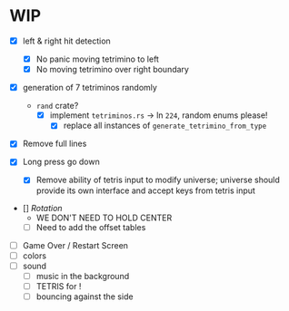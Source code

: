# WIP

- [x] left & right hit detection
  - [x] No panic moving tetrimino to left
  - [x] No moving tetrimino over right boundary
- [x] generation of 7 tetriminos randomly

  - `rand` crate?
    - [x] implement `tetriminos.rs` -> ln `224`, random enums please!
      - [x] replace all instances of `generate_tetrimino_from_type`

- [x] Remove full lines
- [x] Long press go down
  - [x] Remove ability of tetris input to modify universe; universe should provide its own interface and accept keys from tetris input
- [] _Rotation_
  - WE DON'T NEED TO HOLD CENTER
  - [ ] Need to add the offset tables
- [ ] Game Over / Restart Screen
- [ ] colors
- [ ] sound
  - [ ] music in the background
  - [ ] TETRIS for !
  - [ ] bouncing against the side